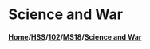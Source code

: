 # Science and War
#### [Home](../../../..)/[HSS](../../..)/[102](../..)/[MS18](..)/[Science and War]()
